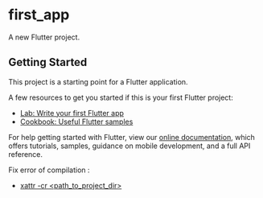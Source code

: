 # first_app

A new Flutter project.

## Getting Started

This project is a starting point for a Flutter application.

A few resources to get you started if this is your first Flutter project:

- [Lab: Write your first Flutter app](https://flutter.dev/docs/get-started/codelab)
- [Cookbook: Useful Flutter samples](https://flutter.dev/docs/cookbook)

For help getting started with Flutter, view our
[online documentation](https://flutter.dev/docs), which offers tutorials,
samples, guidance on mobile development, and a full API reference.


Fix error of compilation : 
-  [xattr -cr <path_to_project_dir>](https://stackoverflow.com/questions/39652867/code-sign-error-in-macos-high-sierra-xcode-resource-fork-finder-information) 